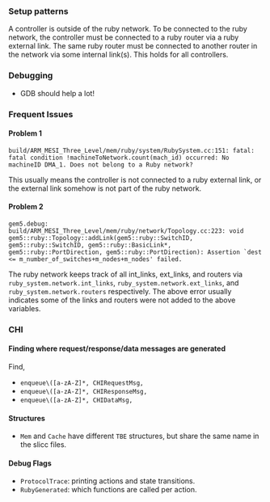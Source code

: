 ### Setup patterns

A controller is outside of the ruby network.
To be connected to the ruby network, the controller must be connected to a ruby router via a ruby external link.
The same ruby router must be connected to another router in the network via some internal link(s).
This holds for all controllers.

### Debugging

- GDB should help a lot!

### Frequent Issues

#### Problem 1

```
build/ARM_MESI_Three_Level/mem/ruby/system/RubySystem.cc:151: fatal: fatal condition !machineToNetwork.count(mach_id) occurred: No machineID DMA_1. Does not belong to a Ruby network?
```

This usually means the controller is not connected to a ruby external link, or the external link somehow is not part of the ruby network.

#### Problem 2
```
gem5.debug: build/ARM_MESI_Three_Level/mem/ruby/network/Topology.cc:223: void gem5::ruby::Topology::addLink(gem5::ruby::SwitchID, gem5::ruby::SwitchID, gem5::ruby::BasicLink*, gem5::ruby::PortDirection, gem5::ruby::PortDirection): Assertion `dest <= m_number_of_switches+m_nodes+m_nodes' failed.
```

The ruby network keeps track of all int_links, ext_links, and routers via `ruby_system.network.int_links`, `ruby_system.network.ext_links`, and `ruby_system.network.routers` respectively.
The above error usually indicates some of the links and routers were not added to the above variables.

### CHI

#### Finding where request/response/data messages are generated

Find,

- `enqueue\([a-zA-Z]*, CHIRequestMsg,`
- `enqueue\([a-zA-Z]*, CHIResponseMsg,`
- `enqueue\([a-zA-Z]*, CHIDataMsg,`

#### Structures

- `Mem` and `Cache` have different `TBE` structures, but share the same name in the slicc files.

#### Debug Flags

- `ProtocolTrace`: printing actions and state transitions.
- `RubyGenerated`: which functions are called per action.

